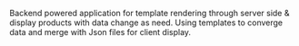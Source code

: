 Backend  powered application for template rendering through server side & display products with data change as need.
Using templates to converge data and merge with Json files for client  display.
